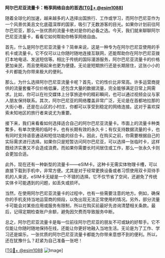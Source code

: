 **阿尔巴尼亚流量卡：畅享网络自由的首选[[TG💪+ @esim1088](https://t.me/s/esim1088)]**

随着全球化的加速，越来越多的人选择出国旅行、工作或学习，而阿尔巴尼亚作为一个风景优美且文化底蕴深厚的国家，吸引了无数游客的目光。如果你计划前往阿尔巴尼亚，那么一张优质的流量卡绝对是你的必备之选。今天，我们就来聊聊阿尔巴尼亚流量卡，看看它如何帮助你畅享网络自由。

首先，什么是阿尔巴尼亚流量卡？简单来说，这是一种专为在阿尔巴尼亚使用的手机卡或流量卡。它不仅可以让你随时随地连接互联网，还能帮助你在阿尔巴尼亚拨打本地电话、发送短信等。相比于传统的国际漫游服务，阿尔巴尼亚流量卡的价格更加亲民，而且使用起来也更为便捷。无论是短期旅行还是长期居住，这张小小的卡片都能为你带来极大的便利。

那么，为什么选择阿尔巴尼亚流量卡呢？首先，它的性价比非常高。许多运营商提供的流量套餐不仅价格低廉，还包含大量的数据流量，完全能够满足日常上网需求。比如，你可以在社交媒体上分享旅途中的精彩瞬间，也可以通过视频会议与家人朋友保持联系。其次，阿尔巴尼亚的网络覆盖非常广泛，无论是在首都地拉那的大街小巷，还是在山区的小村庄，你都可以享受到稳定的网络连接。这对于喜欢探索未知地区的旅行者来说尤为重要。

接下来，我们来看看如何选择适合自己的阿尔巴尼亚流量卡。市面上的流量卡种类繁多，有单次使用的临时卡，也有长期有效的永久卡；有仅支持数据流量的卡，也有同时支持语音通话和短信功能的综合卡。因此，在购买之前，你需要根据自己的实际需求进行选择。如果你只是短暂访问阿尔巴尼亚，可以选择一张临时卡，这样既经济实惠又不会造成浪费。而如果你需要长时间居住或工作，那么一张永久卡则会更加合适。

此外，现在还有一种新型的流量卡——eSIM卡。这种卡无需实体物理卡槽，可以直接下载到手机中，非常方便。尤其是对于经常更换设备或者习惯使用双卡双待手机的人来说，eSIM卡无疑是一个不错的选择。它不仅节省了空间，还避免了传统实体卡可能遇到的问题，如丢失或损坏。

当然，在使用阿尔巴尼亚流量卡的过程中，也有一些需要注意的地方。例如，确保你的手机支持当地运营商的频段，以免出现无法正常使用的情况。另外，部分流量卡可能会对某些应用或服务有限制，所以在购买前最好先咨询清楚相关条款。最后，记得定期检查账户余额，避免因欠费而导致服务中断。

总之，阿尔巴尼亚流量卡是每一位前往阿尔巴尼亚的朋友不可或缺的好帮手。它不仅能让你随时随地保持在线，还能让你更好地融入当地生活。无论是为了工作、学习还是娱乐，一张优质的阿尔巴尼亚流量卡都能为你带来意想不到的便利。所以，还在犹豫什么？赶紧为自己准备一张吧！

[[TG💪+ @esim1088](https://t.me/s/esim1088) ![Image](https://i.postimg.cc/4NQfJmqS/Snipaste-2025-05-13-00-14-12.png)]